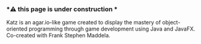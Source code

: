 ### *⚠️ this page is under construction *

Katz is an agar.io-like game created to display the mastery of object-oriented programming through game development using Java and JavaFX. 
Co-created with Frank Stephen Maddela.
